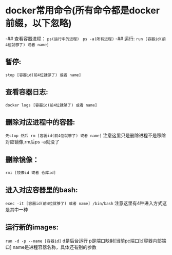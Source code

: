 # docker常用命令(所有命令都是docker前缀，以下忽略)
-## 查看容器进程：
`ps(运行中的进程) `
`ps -a(所有进程)`
-## 运行: 
`run [容器id(前4位就够了) 或者 name]`
## 暂停: 
`stop [容器id(前4位就够了) 或者 name]`
## 查看容器日志: 
 `docker logs [容器id(前4位就够了) 或者 name]`
## 删除对应进程中的容器: 
`先stop 然后 rm [容器id(前4位就够了) 或者 name]`
注意这里只是删除进程不是移除对应镜像,rm后ps -a就没了
## 删除镜像： 
`rmi [镜像id 或者 仓库id]`
## 进入对应容器里的bash: 
`exec -it [容器id(前4位就够了) 或者 name] /bin/bash`
注意这里有4种进入方式这是其中一种
## 运行新的images: 
`run -d -p --name [容器id]`
d是后台运行 p是端口映射[当前pc端口]:[容器内部端口] name是进程容器名称，具体还有别的参数
